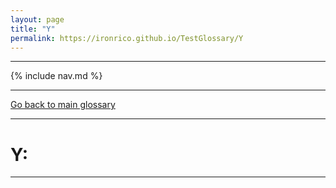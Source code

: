 ```yaml
---
layout: page
title: "Y"
permalink: https://ironrico.github.io/TestGlossary/Y
---
```


___
{% include nav.md %}
___


[Go back to main glossary](https://ironrico.github.io/TestGlossary/)
___

# **Y:** 
___
